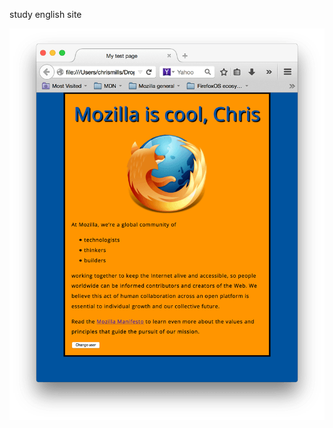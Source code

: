 <html lang="en-us">
<head>
    <title>study english</title>
  	<meta charset="utf-8">
    <link href="styles/style.css" rel="stylesheet">
</head>
<body>
<p> study english site </p>
<img src="images/back.png">
</body>
</html>
